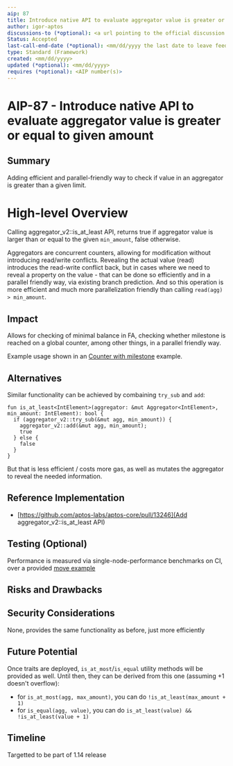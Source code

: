 ```yaml
---
aip: 87
title: Introduce native API to evaluate aggregator value is greater or equal to given amount
author: igor-aptos
discussions-to (*optional): <a url pointing to the official discussion thread>
Status: Accepted
last-call-end-date (*optional): <mm/dd/yyyy the last date to leave feedbacks and reviews>
type: Standard (Framework)
created: <mm/dd/yyyy>
updated (*optional): <mm/dd/yyyy>
requires (*optional): <AIP number(s)>
---
```


# AIP-87 - Introduce native API to evaluate aggregator value is greater or equal to given amount

## Summary

Adding efficient and parallel-friendly way to check if value in an aggregator is greater than a given limit.

# High-level Overview

Calling aggregator_v2::is_at_least API, returns true if aggregator value is larger than or equal to the given `min_amount`, false otherwise.

Aggregators are concurrent counters, allowing for modification without introducing read/write conflicts.
Revealing the actual value (read) introduces the read-write conflict back, but in cases where we need to reveal a
property on the value - that can be done so efficiently and in a parallel friendly way, via existing branch prediction.
And so this operation is more efficient and much more parallelization friendly than calling `read(agg) > min_amount`.

## Impact

Allows for checking of minimal balance in FA, checking whether milestone is reached on a global counter, among other things, in a parallel friendly way.

Example usage shown in an [Counter with milestone](https://github.com/aptos-labs/aptos-core/blob/main/aptos-move/move-examples/aggregator_examples/sources/counter_with_milestone.move) example.

## Alternatives

Similar functionality can be achieved by combaining `try_sub` and `add`:

```
fun is_at_least<IntElement>(aggregator: &mut Aggregator<IntElement>, min_amount: IntElement): bool {
  if (aggregator_v2::try_sub(&mut agg, min_amount)) {
    aggregator_v2::add(&mut agg, min_amount);
    true
  } else {
    false 
  }
}
```

But that is less efficient / costs more gas, as well as mutates the aggregator to reveal the needed information. 

## Reference Implementation

- [https://github.com/aptos-labs/aptos-core/pull/13246](Add aggregator_v2::is_at_least API)

## Testing (Optional)

Performance is measured via single-node-performance benchmarks on CI, over a provided [move example](https://github.com/aptos-labs/aptos-core/pull/13527)

## Risks and Drawbacks

## Security Considerations

None, provides the same functionality as before, just more efficiently

## Future Potential

Once traits are deployed, `is_at_most`/`is_equal` utility methods will be provided as well. Until then, they can be derived from this one (assuming +1 doesn't overflow):
 - for `is_at_most(agg, max_amount)`, you can do `!is_at_least(max_amount + 1)`
 - for `is_equal(agg, value)`, you can do `is_at_least(value) && !is_at_least(value + 1)`

## Timeline

Targetted to be part of 1.14 release
